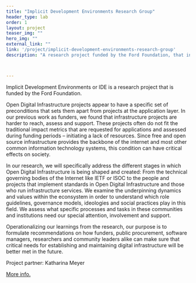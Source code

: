 ```yaml
---
title: "Implicit Development Environments Research Group"
header_type: lab
order: 1
layout: project
teaser_img: ""
hero_img: ""
external_link: ""
link: '/project/implicit-development-environments-research-group'
description: "A research project funded by the Ford Foundation, that investigates the following question: How can funders and community leaders better meet the needs of digital infrastructure projects, and how are those needs distinct from projects at the application layer?"



---
```

<p>Implicit Development Environments or IDE is a research project that is funded by the Ford Foundation.</p>
<p>Open Digital Infrastructure projects appear to have a specific set of preconditions that sets them apart from projects at the application layer. In our previous work as funders, we found that infrastructure projects are harder to reach, assess and support. These projects often do not fit the traditional impact metrics that are requested for applications and assessed during funding periods – initiating a lack of resources. Since free and open source infrastructure provides the backbone of the internet and most other common information technology systems, this condition can have critical effects on society.</p>

<p>In our research, we will specifically address the different stages in which Open Digital Infrastructure is being shaped and created: From the technical governing bodies of the Internet like IETF or ISOC to the people and projects that implement standards in Open Digital Infrastructure and those who run infrastructure services. We examine the underpinning dynamics and values within the econsystem in order to understand which role guidelines, governance models, ideologies and social practices play in this field. We assess what specific processes and tasks in these communities and institutions need our special attention, involvement and support. </p>

<p>Operationalizing our learnings from the research, our purpose is to formulate recommendations on how funders, public procurement, software managers, researchers and community leaders alike can make sure that critical needs for establishing and maintaining digital infrastructure will be better met in the future.</p>

<p>Project partner: Katharina Meyer </p>

<p><a href="https://www.fordfoundation.org/ideas/equals-change-blog/posts/announcing-13m-in-funding-for-digital-infrastructure-research/" target="_blank">More info.</a></p>







